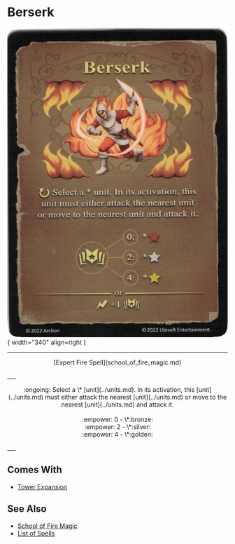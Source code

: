 # Berserk

![Berserk](../assets/spells-berserk.webp){ width="340" align=right }

___
<p style="text-align: center;" markdown>[Expert Fire Spell](school_of_fire_magic.md)</p>
___
<p style="text-align: center;" markdown>:ongoing: Select a \* [unit](../units.md). In its activation, this [unit](../units.md) must either attack the nearest [unit](../units.md) or move to the nearest [unit](../units.md) and attack it.<br><br>:empower: 0 - \*:bronze:<br>:empower: 2 - \*:silver:<br>:empower: 4 - \*:golden:</p>
___


## Comes With

- [Tower Expansion](../content.md)


## See Also

- [School of Fire Magic](school_of_fire_magic.md)
- [List of Spells](../spells.md)
